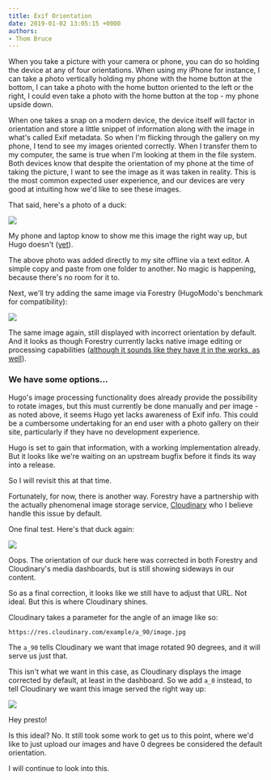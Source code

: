```yaml
---
title: Exif Orientation
date: 2019-01-02 13:05:15 +0000
authors:
- Thom Bruce
---
```

When you take a picture with your camera or phone, you can do so holding the device at any of four orientations. When using my iPhone for instance, I can take a photo vertically holding my phone with the home button at the bottom, I can take a photo with the home button oriented to the left or the right, I could even take a photo with the home button at the top - my phone upside down.

When one takes a snap on a modern device, the device itself will factor in orientation and store a little snippet of information along with the image in what's called Exif metadata. So when I'm flicking through the gallery on my phone, I tend to see my images oriented correctly. When I transfer them to my computer, the same is true when I'm looking at them in the file system. Both devices know that despite the orientation of my phone at the time of taking the picture, I want to see the image as it was taken in reality. This is the most common expected user experience, and our devices are very good at intuiting how we'd like to see these images.

That said, here's a photo of a duck:

![](/uploads/duck_hugo_dev.JPG)

My phone and laptop know to show me this image the right way up, but Hugo doesn't ([yet](https://github.com/gohugoio/hugo/issues/4600)).

The above photo was added directly to my site offline via a text editor. A simple copy and paste from one folder to another. No magic is happening, because there's no room for it to.

Next, we'll try adding the same image via Forestry (HugoModo's benchmark for compatibility):

![](/uploads/IMG_0760.JPG)

The same image again, still displayed with incorrect orientation by default. And it looks as though Forestry currently lacks native image editing or processing capabilities ([although it sounds like they have it in the works, as well](https://twitter.com/forestryio/status/1080244202464788480)).

### We have some options...

Hugo's image processing functionality does already provide the possibility to rotate images, but this must currently be done manually and per image - as noted above, it seems Hugo yet lacks awareness of Exif info. This could be a cumbersome undertaking for an end user with a photo gallery on their site, particularly if they have no development experience.

Hugo is set to gain that information, with a working implementation already. But it looks like we're waiting on an upstream bugfix before it finds its way into a release.

So I will revisit this at that time.

Fortunately, for now, there is another way. Forestry have a partnership with the actually phenomenal image storage service, [Cloudinary](https://cloudinary.com/) who I believe handle this issue by default.

One final test. Here's that duck again:

![](https://res.cloudinary.com/thombruce/image/upload/v1546437589/IMG_0760.jpg)

Oops. The orientation of our duck here was corrected in both Forestry and Cloudinary's media dashboards, but is still showing sideways in our content.

So as a final correction, it looks like we still have to adjust that URL. Not ideal. But this is where Cloudinary shines.

Cloudinary takes a parameter for the angle of an image like so:

```
https://res.cloudinary.com/example/a_90/image.jpg
```

The `a_90` tells Cloudinary we want that image rotated 90 degrees, and it will serve us just that.

This isn't what we want in this case, as Cloudinary displays the image corrected by default, at least in the dashboard. So we add `a_0` instead, to tell Cloudinary we want this image served the right way up:

![](https://res.cloudinary.com/thombruce/image/upload/a_0/IMG_0760.jpg)

Hey presto!

Is this ideal? No. It still took some work to get us to this point, where we'd like to just upload our images and have 0 degrees be considered the default orientation.

I will continue to look into this.
